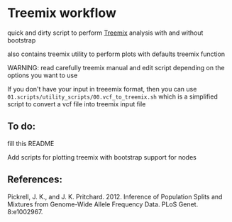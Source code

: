 

# Treemix workflow

quick and dirty script to perform [Treemix](http://journals.plos.org/plosgenetics/article?id=10.1371/journal.pgen.1002967) analysis with and without bootstrap

also contains treemix utility to perform plots with defaults treemix function

WARNING:
read carefully treemix manual and edit script depending on the options you want to use

If you don't have your input in treeemix format, then you can use `01.scripts/utility_scripts/00.vcf_to_treemix.sh`
which is a simplified script to convert a vcf file into treemix input file


## To do:

fill this README

Add scripts for plotting treemix with bootstrap support for nodes

## References:

Pickrell, J. K., and J. K. Pritchard. 2012. Inference of Population Splits and Mixtures from Genome-Wide Allele Frequency Data. PLoS Genet. 8:e1002967.

